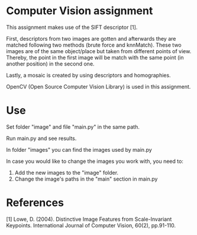 # Computer Vision assignment

This assignment makes use of the SIFT descriptor [1].

First, descriptors from two images are gotten and afterwards they are matched following two methods (brute force and knnMatch). 
These two images are of the same object/place but taken from different points of view. Thereby, the point in the first image will be match with the same point (in another position) in the second one. 

Lastly, a mosaic is created by using descriptors and homographies. 

OpenCV (Open Source Computer Vision Library) is used in this assignment.  


# Use

Set folder "image" and file "main.py" in the same path.

Run main.py and see results. 

In folder "images" you can find the images used by main.py

In case you would like to change the images you work with, you need to:

1. Add the new images to the "image" folder.
2. Change the image's paths in the "main" section in main.py


# References
[1] Lowe, D. (2004). Distinctive Image Features from Scale-Invariant Keypoints. International Journal of Computer Vision, 60(2), pp.91-110.
